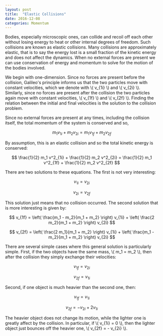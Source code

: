 ```yaml
---
layout: post
title:  "Elastic Collisions"
date: 2016-12-08
categories: Momentum
---
```


Bodies, especially microscopic ones, can collide and recoil off each other without losing energy to heat or other internal degrees of freedom. Such collisions are known as elastic collisions. Many collisions are approximately elastic, that is to say the energy lost is a small fraction of the kinetic energy and does not affect the dynamics. When no external forces are present we can use conservation of energy and momentum to solve for the motion of the bodies involved.

We begin with one-dimension. Since no forces are present before the collision, Galileo's principle informs us that the two particles move with constant velocities, which we denote with \\( v_{1i} \\) and \\( v_{2i} \\). Similarly, since no forces are present after the collision the two particles again move with constant velocities, \\( v_{1f} \\) and \\( v_{2f} \\). Finding the relation between the initial and final velocities is the solution to the collision problem.

Since no external forces are present at any times, including the collision itself, the total momentum of the system is conserved and so,

$$
  m_1 v_{1i} + m_2 v_{2i} = m_1 v_{1f} + m_2 v_{2f}
$$

By assumption, this is an elastic collision and so the total kinetic energy is conserved:

$$
  \frac{1}{2} m_1 v^2_{1i} + \frac{1}{2} m_2 v^2_{2i} = \frac{1}{2} m_1 v^2_{1f} + \frac{1}{2} m_2 v^2_{2f}
$$

There are two solutions to these equations. The first is not very interesting:

$$
  v_{1i} = v_{2i}
$$

$$
  v_{2i} = v_{2f}
$$

This solution just means that no collision occurred. The second solution that is more interesting is given by:

$$
  v_{1f} = \left( \frac{m_1 - m_2}{m_1 + m_2} \right) v_{1i} + \left( \frac{2 m_2}{m_1 + m_2} \right) v_{2i}
$$

$$
  v_{2f} = \left( \frac{2 m_1}{m_1 + m_2} \right) v_{1i} + \left( \frac{m_1 - m_2}{m_1 + m_2} \right) v_{2i}
$$

There are several simple cases where this general solution is particularly simple. First, if the two objects have the same mass, \\( m_1 = m_2 \\), then after the collision they simply exchange their velocities:

$$
  v_{1f} = v_{2i}
$$

$$
  v_{2f} = v_{1i}
$$

Second, if one object is much heavier than the second one, then:

$$
  v_{1f} = v_{1i}
$$

$$
  v_{2f} = - v_{2i} + 2 v_{1i}
$$

The heavier object does not change its motion, while the lighter one is greatly affect by the collision. In particular, if \\( v_{1i} = 0 \\), then the lighter object just bounces off the heavier one, \\( v_{2f} = - v_{2i} \\).

